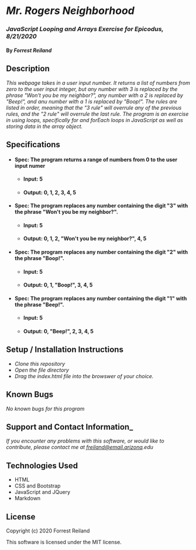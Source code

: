 # _Mr. Rogers Neighborhood_

### _JavaScript Looping and Arrays Exercise for Epicodus, 8/21/2020_

#### By _Forrest Reiland_

## Description

_This webpage takes in a user input number. It returns a list of numbers from zero to the user input integer, but any number with 3 is replaced by the phrase "Won't you be my neighbor?", any number with a 2 is replaced by "Beep!", and anu number with a 1 is replaced by "Boop!". The rules are listed in order, meaning that the "3 rule" will overrule any of the previous rules, and the "2 rule" will overrule the last rule. The program is an exercise in using loops, specifically for and forEach loops in JavaScript as well as storing data in the array object._

## Specifications

* #### **Spec**:  The program returns a range of numbers from 0 to the user input numer
  * #### **Input**: 5
  * #### **Output**: 0, 1, 2, 3, 4, 5

* #### **Spec**:  The program replaces any number containing the digit "3" with the phrase "Won't you be my neighbor?".
  * #### **Input**: 5
  * #### **Output**: 0, 1, 2, "Won't you be my neighbor?", 4, 5

* #### **Spec**:  The program replaces any number containing the digit "2" with the phrase "Boop!".
  * #### **Input**: 5
  * #### **Output**: 0, 1, "Boop!", 3, 4, 5

* #### **Spec**:  The program replaces any number containing the digit "1" with the phrase "Beep!".
  * #### **Input**: 5
  * #### **Output**: 0, "Beep!", 2, 3, 4, 5

## Setup / Installation Instructions

* _Clone this repository_
* _Open the file directory_
* _Drag the index.html file into the browswer of your choice._

## Known Bugs

_No known bugs for this program_

## Support and Contact Information_

_If you encounter any problems with this software, or would like to contribute, please contact me at freiland@email.arizona.edu_

## Technologies Used

* HTML
* CSS and Bootstrap
* JavaScript and JQuery
* Markdown 

## License 

Copyright (c) 2020 Forrest Reiland

This software is licensed under the MIT license.